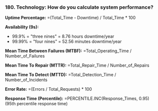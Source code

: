 ### 180. **Technology: How do you calculate system performance?**

**Uptime Percentage:**
=(Total_Time - Downtime) / Total_Time * 100

**Availability (9s):**

- 99.9% = "three nines" = 8.76 hours downtime/year
- 99.99% = "four nines" = 52.56 minutes downtime/year

**Mean Time Between Failures (MTBF):**
=Total_Operating_Time / Number_of_Failures

**Mean Time To Repair (MTTR):**
=Total_Repair_Time / Number_of_Repairs

**Mean Time To Detect (MTTD):**
=Total_Detection_Time / Number_of_Incidents

**Error Rate:**
=(Errors / Total_Requests) * 100

**Response Time (Percentile):**
=PERCENTILE.INC(Response_Times, 0.95)
(95th percentile response time)

